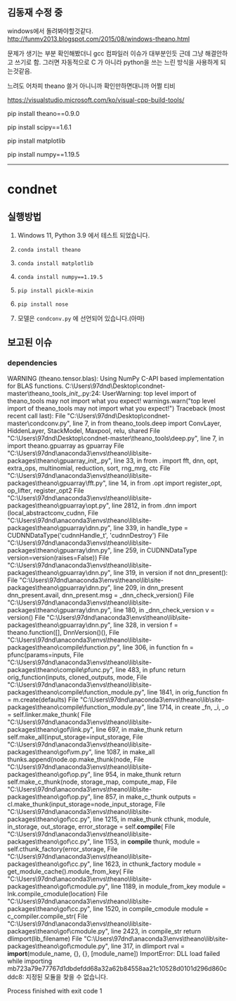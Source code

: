 ## 김동재 수정 중
windows에서 돌려봐야할것같다. 
http://funmv2013.blogspot.com/2015/08/windows-theano.html

문제가 생기는 부분 확인해봤더니 gcc 컴파일러 이슈가 대부분인듯 근데 그냥 해결안하고 쓰기로 함.
그러면 자동적으로 C 가 아니라 python을 쓰는 느린 방식을 사용하게 되는것같음.

느려도 어차피 theano 쓸거 아니니까 확인만하면대니까 어쩔 티비

https://visualstudio.microsoft.com/ko/visual-cpp-build-tools/

pip install theano==0.9.0

pip install scipy==1.6.1

pip install matplotlib

pip install numpy==1.19.5

---

# condnet

## 실행방법    
1. Windows 11, Python 3.9 에서 테스트 되었습니다.    
2.     conda install theano     
3.     conda install matplotlib    
4.     conda install numpy==1.19.5    
5.     pip install pickle-mixin    
6.     pip install nose    
10. 모델은 `condconv.py` 에 선언되어 있습니다.(아마)     
    
    

## 보고된 이슈    
    
### dependencies
WARNING (theano.tensor.blas): Using NumPy C-API based implementation for BLAS functions.
C:\Users\97dnd\Desktop\condnet-master\theano_tools\__init__.py:24: UserWarning: top level import of theano_tools may not import what you expect!
  warnings.warn("top level import of theano_tools may not import what you expect!")
Traceback (most recent call last):
  File "C:\Users\97dnd\Desktop\condnet-master\condconv.py", line 7, in <module>
    from theano_tools.deep import ConvLayer, HiddenLayer, StackModel, Maxpool, relu, shared
  File "C:\Users\97dnd\Desktop\condnet-master\theano_tools\deep.py", line 7, in <module>
    import theano.gpuarray as gpuarray
  File "C:\Users\97dnd\anaconda3\envs\theano\lib\site-packages\theano\gpuarray\__init__.py", line 33, in <module>
    from . import fft, dnn, opt, extra_ops, multinomial, reduction, sort, rng_mrg, ctc
  File "C:\Users\97dnd\anaconda3\envs\theano\lib\site-packages\theano\gpuarray\fft.py", line 14, in <module>
    from .opt import register_opt, op_lifter, register_opt2
  File "C:\Users\97dnd\anaconda3\envs\theano\lib\site-packages\theano\gpuarray\opt.py", line 2812, in <module>
    from .dnn import (local_abstractconv_cudnn,
  File "C:\Users\97dnd\anaconda3\envs\theano\lib\site-packages\theano\gpuarray\dnn.py", line 339, in <module>
    handle_type = CUDNNDataType('cudnnHandle_t', 'cudnnDestroy')
  File "C:\Users\97dnd\anaconda3\envs\theano\lib\site-packages\theano\gpuarray\dnn.py", line 259, in CUDNNDataType
    version=version(raises=False))
  File "C:\Users\97dnd\anaconda3\envs\theano\lib\site-packages\theano\gpuarray\dnn.py", line 319, in version
    if not dnn_present():
  File "C:\Users\97dnd\anaconda3\envs\theano\lib\site-packages\theano\gpuarray\dnn.py", line 209, in dnn_present
    dnn_present.avail, dnn_present.msg = _dnn_check_version()
  File "C:\Users\97dnd\anaconda3\envs\theano\lib\site-packages\theano\gpuarray\dnn.py", line 180, in _dnn_check_version
    v = version()
  File "C:\Users\97dnd\anaconda3\envs\theano\lib\site-packages\theano\gpuarray\dnn.py", line 328, in version
    f = theano.function([], DnnVersion()(),
  File "C:\Users\97dnd\anaconda3\envs\theano\lib\site-packages\theano\compile\function.py", line 306, in function
    fn = pfunc(params=inputs,
  File "C:\Users\97dnd\anaconda3\envs\theano\lib\site-packages\theano\compile\pfunc.py", line 483, in pfunc
    return orig_function(inputs, cloned_outputs, mode,
  File "C:\Users\97dnd\anaconda3\envs\theano\lib\site-packages\theano\compile\function_module.py", line 1841, in orig_function
    fn = m.create(defaults)
  File "C:\Users\97dnd\anaconda3\envs\theano\lib\site-packages\theano\compile\function_module.py", line 1714, in create
    _fn, _i, _o = self.linker.make_thunk(
  File "C:\Users\97dnd\anaconda3\envs\theano\lib\site-packages\theano\gof\link.py", line 697, in make_thunk
    return self.make_all(input_storage=input_storage,
  File "C:\Users\97dnd\anaconda3\envs\theano\lib\site-packages\theano\gof\vm.py", line 1087, in make_all
    thunks.append(node.op.make_thunk(node,
  File "C:\Users\97dnd\anaconda3\envs\theano\lib\site-packages\theano\gof\op.py", line 954, in make_thunk
    return self.make_c_thunk(node, storage_map, compute_map,
  File "C:\Users\97dnd\anaconda3\envs\theano\lib\site-packages\theano\gof\op.py", line 857, in make_c_thunk
    outputs = cl.make_thunk(input_storage=node_input_storage,
  File "C:\Users\97dnd\anaconda3\envs\theano\lib\site-packages\theano\gof\cc.py", line 1215, in make_thunk
    cthunk, module, in_storage, out_storage, error_storage = self.__compile__(
  File "C:\Users\97dnd\anaconda3\envs\theano\lib\site-packages\theano\gof\cc.py", line 1153, in __compile__
    thunk, module = self.cthunk_factory(error_storage,
  File "C:\Users\97dnd\anaconda3\envs\theano\lib\site-packages\theano\gof\cc.py", line 1623, in cthunk_factory
    module = get_module_cache().module_from_key(
  File "C:\Users\97dnd\anaconda3\envs\theano\lib\site-packages\theano\gof\cmodule.py", line 1189, in module_from_key
    module = lnk.compile_cmodule(location)
  File "C:\Users\97dnd\anaconda3\envs\theano\lib\site-packages\theano\gof\cc.py", line 1520, in compile_cmodule
    module = c_compiler.compile_str(
  File "C:\Users\97dnd\anaconda3\envs\theano\lib\site-packages\theano\gof\cmodule.py", line 2423, in compile_str
    return dlimport(lib_filename)
  File "C:\Users\97dnd\anaconda3\envs\theano\lib\site-packages\theano\gof\cmodule.py", line 317, in dlimport
    rval = __import__(module_name, {}, {}, [module_name])
ImportError: DLL load failed while importing mb723a79e77767d1dbdefdd68a32a62b84558aa21c10528d0101d296d860cddc8: 지정된 모듈을 찾을 수 없습니다.

Process finished with exit code 1
